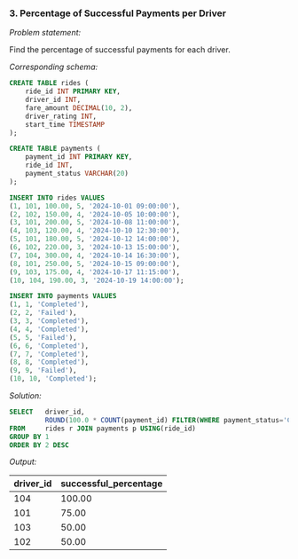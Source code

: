 ### 3. Percentage of Successful Payments per Driver

*Problem statement:* 
 
Find the percentage of successful payments for each driver.

*Corresponding schema:*

```sql
CREATE TABLE rides (
    ride_id INT PRIMARY KEY,
    driver_id INT,
    fare_amount DECIMAL(10, 2),
    driver_rating INT,
    start_time TIMESTAMP
);

CREATE TABLE payments (
    payment_id INT PRIMARY KEY,
    ride_id INT,
    payment_status VARCHAR(20)
);

INSERT INTO rides VALUES
(1, 101, 100.00, 5, '2024-10-01 09:00:00'),
(2, 102, 150.00, 4, '2024-10-05 10:00:00'),
(3, 101, 200.00, 5, '2024-10-08 11:00:00'),
(4, 103, 120.00, 4, '2024-10-10 12:30:00'),
(5, 101, 180.00, 5, '2024-10-12 14:00:00'),
(6, 102, 220.00, 3, '2024-10-13 15:00:00'),
(7, 104, 300.00, 4, '2024-10-14 16:30:00'),
(8, 101, 250.00, 5, '2024-10-15 09:00:00'),
(9, 103, 175.00, 4, '2024-10-17 11:15:00'),
(10, 104, 190.00, 3, '2024-10-19 14:00:00');

INSERT INTO payments VALUES
(1, 1, 'Completed'),
(2, 2, 'Failed'),
(3, 3, 'Completed'),
(4, 4, 'Completed'),
(5, 5, 'Failed'),
(6, 6, 'Completed'),
(7, 7, 'Completed'),
(8, 8, 'Completed'),
(9, 9, 'Failed'),
(10, 10, 'Completed');
```

*Solution:*

```sql
SELECT   driver_id,
         ROUND(100.0 * COUNT(payment_id) FILTER(WHERE payment_status='Completed') / COUNT(payment_id), 2) as successful_percentage
FROM     rides r JOIN payments p USING(ride_id)
GROUP BY 1
ORDER BY 2 DESC
```

*Output:*

driver_id |	successful_percentage |
--|--|
104 |	100.00 |
101 |	75.00  |
103 |	50.00  |
102 |	50.00  |